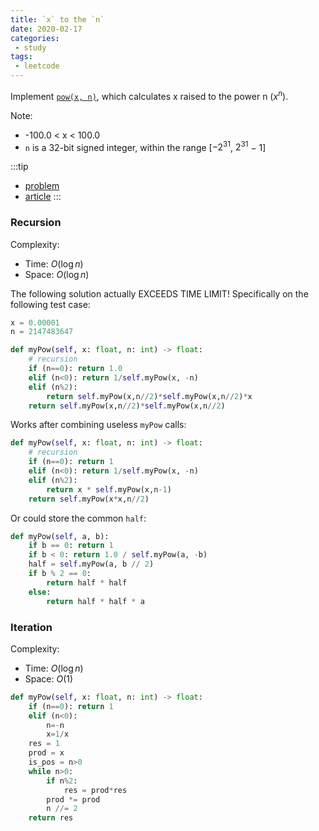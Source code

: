 ```yaml
---
title: `x` to the `n`
date: 2020-02-17
categories:
 - study
tags:
 - leetcode
---
```


Implement [`pow(x, n)`](http://www.cplusplus.com/reference/valarray/pow/), which calculates x raised to the power n ($x^n$).

Note:

- -100.0 < x < 100.0
- `n` is a 32-bit signed integer, within the range [$−2^{31}$, $2^{31}$ − 1]

:::tip

- [problem](https://leetcode.com/problems/powx-n/)
- [article](https://leetcode.com/articles/powx-n/)
:::

<!-- more -->

### Recursion

Complexity:

- Time: $O(\log n)$
- Space: $O(\log n)$

The following solution actually EXCEEDS TIME LIMIT! Specifically on the following test case:

```python
x = 0.00001
n = 2147483647
```

```python
def myPow(self, x: float, n: int) -> float:
    # recursion
    if (n==0): return 1.0
    elif (n<0): return 1/self.myPow(x, -n)
    elif (n%2):
        return self.myPow(x,n//2)*self.myPow(x,n//2)*x
    return self.myPow(x,n//2)*self.myPow(x,n//2)
```

Works after combining useless `myPow` calls:

```python
def myPow(self, x: float, n: int) -> float:
    # recursion
    if (n==0): return 1
    elif (n<0): return 1/self.myPow(x, -n)
    elif (n%2):
        return x * self.myPow(x,n-1)
    return self.myPow(x*x,n//2)
```

Or could store the common `half`:

```python
def myPow(self, a, b):
    if b == 0: return 1
    if b < 0: return 1.0 / self.myPow(a, -b)
    half = self.myPow(a, b // 2)
    if b % 2 == 0:
        return half * half
    else:
        return half * half * a
```

### Iteration

Complexity:

- Time: $O(\log n)$
- Space: $O(1)$

```python
def myPow(self, x: float, n: int) -> float:
    if (n==0): return 1
    elif (n<0):
        n=-n
        x=1/x
    res = 1
    prod = x
    is_pos = n>0
    while n>0:
        if n%2:
            res = prod*res
        prod *= prod
        n //= 2
    return res
```
